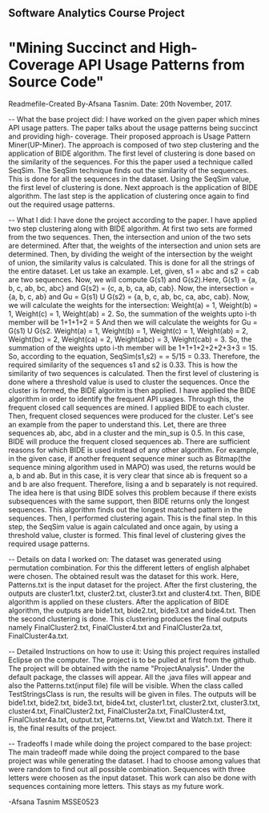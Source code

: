 ## Software Analytics Course Project
# "Mining Succinct and High-Coverage API Usage Patterns from Source Code"
Readmefile-Created By-Afsana Tasnim.
Date: 20th November, 2017.


-- What the base project did:
I have worked on the given paper which mines API usage patters. The paper talks about the usage patterns being succinct and providing high-
coverage. Their proposed approach is Usage Pattern Miner(UP-Miner). The approach is composed of two step clustering and the application
of BIDE algorithm. The first level of clustering is done based on the similarity of the sequences. For this the paper used a technique 
called SeqSim. The SeqSim technique finds out the similarity of the sequences. This is done for all the sequences in the dataset. Using the
SeqSim value, the first level of clustering is done. Next approach is the application of BIDE algorithm. The last step is the application
of clustering once again to find out the required usage patterns. 

-- What I did: 
I have done the project according to the paper. I have applied two step clustering along with BIDE algorithm. At first two sets are formed from the two sequences. Then, the intersection and union of the two sets are determined. After
that, the weights of the intersection and union sets are determined. Then, by dividing the weight of the intersection by the weight of 
union, the similarity valus is calculated. This is done for all the strings of the entire dataset. Let us take an example. Let, given,
s1 = abc and s2 = cab are two sequences. Now, we will compute G(s1) and G(s2).Here, G(s1) = {a, b, c, ab, bc, abc} and G(s2) = {c, a, b, ca, ab, cab}. Now, the intersection = {a, b, c, ab} and Gu = G(s1) U G(s2) = {a, b, c, ab, bc, ca, abc, cab}. Now, we will calculate the weights for the intersection: Weight(a) = 1, Weight(b) = 1, Weight(c) = 1, Weight(ab) = 2. So, the summation of the weights upto i-th member will be 1+1+1+2 = 5 And then we will calculate the weights for Gu = G(s1) U G(s2. Weight(a) = 1, Weight(b) = 1, Weight(c) = 1, Weight(ab) = 2, Weight(bc) = 2, Weight(ca) = 2, Weight(abc) = 3, Weight(cab) = 3. So, the summation of the weights upto i-th member will be 1+1+1+2+2+2+3+3 = 15. So, according to the equation, SeqSim(s1,s2) = = 5/15 = 0.33. Therefore, the required similarity of the sequences s1 and s2 is 0.33. This is how the similarity of two sequences is calculated. 
Then the first level of clustering is done where a threshold value is used to cluster the sequences. Once the cluster is formed, the BIDE algoritm is then applied. I have applied the BIDE algorithm in order to identify the frequent API usages. Through this, the frequent closed call sequences are mined. I applied BIDE to each cluster. Then, frequent closed sequences were produced for the cluster. Let's see an example from the paper to understand this. Let, there are three sequences ab, abc, abd in a cluster and the min_sup is 0.5. In this case, BIDE will produce the frequent closed sequences ab. There are sufficient reasons for which BIDE is used instead of any other algorithm. For example, in the given case, if another frequent sequence miner such as Bitmap(the sequence mining algorithm used in MAPO) was used, the returns would be a, b and ab. But in this case, it is very clear that since ab is frequent so a and b are also frequent. Therefore, lising a and b separately is not required. The idea here is that using BIDE solves this problem because if there exists subsequences with the same support, then BIDE returns only the longest sequences.  This algorithm finds out the longest matched pattern in the sequences. Then, I performed clustering again. This is the final step. In this step, the SeqSim value is again calculated and once again, by using a threshold value, cluster is formed. This final level of clustering gives
the required usage patterns. 

-- Details on data I worked on:
The dataset was generated using permutation combination. For this the different letters of english alphabet were chosen. The obtained 
result was the dataset for this work. Here, Patterns.txt is the input dataset for the project. After the first clustering, the outputs are cluster1.txt, cluster2.txt, cluster3.txt and cluster4.txt. Then, BIDE algorithm is applied on these clusters. After the application of BIDE algorithm, the outputs are bide1.txt, bide2.txt, bide3.txt and bide4.txt. Then the second clustering is done. This clustering produces the final outputs namely FinalCluster2.txt, FinalCluster4.txt and FinalCluster2a.txt, FinalCluster4a.txt. 

-- Detailed Instructions on how to use it:
Using this project requires installed Eclipse on the computer. The project is to be pulled at first from the github. The project will be obtained with the name "ProjectAnalysis". Under the default package, the classes will appear. All the .java files will appear and also the Patterns.txt(input file) file will be visible. When the class called TestStringsClass is run, the results will be given in files. The outputs will be bide1.txt, bide2.txt, bide3.txt, bide4.txt, cluster1.txt, cluster2.txt, cluster3.txt, cluster4.txt, 
FinalCluster2.txt, FinalCluster2a.txt, FinalCluster4.txt, FinalCluster4a.txt, output.txt, Patterns.txt, View.txt and Watch.txt. There it is, the final results of the project. 

-- Tradeoffs I made while doing the project compared to the base project:
The main tradeoff made while doing the project compared to the base project was while generating the dataset. I had to choose among values that were random to find out all possible combination. Sequences with three letters were choosen as the input dataset. This work can also be done with sequences containing more letters. This stays as my future work. 

-Afsana Tasnim
MSSE0523
